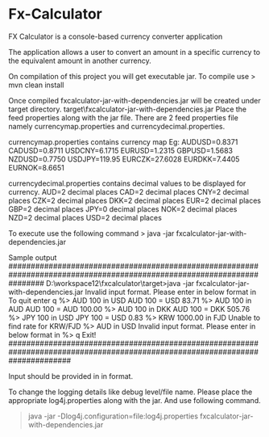 # Fx-Calculator
FX Calculator is a console-based currency converter application

The application allows a user to convert an amount in a specific currency to the equivalent amount in another currency.

On compilation of this project you will get executable jar.
To compile use > mvn clean install

Once compiled fxcalculator-jar-with-dependencies.jar will be created under target directory. target\fxcalculator-jar-with-dependencies.jar
Place the feed properties along with the jar file. There are 2 feed properties file namely currencymap.properties and currencydecimal.properties.

currencymap.properties contains currency map Eg:
AUDUSD=0.8371
CADUSD=0.8711
USDCNY=6.1715
EURUSD=1.2315
GBPUSD=1.5683
NZDUSD=0.7750
USDJPY=119.95
EURCZK=27.6028
EURDKK=7.4405
EURNOK=8.6651 

currencydecimal.properties contains decimal values to be displayed for currency.
AUD=2 decimal places
CAD=2 decimal places
CNY=2 decimal places
CZK=2 decimal places
DKK=2 decimal places
EUR=2 decimal places
GBP=2 decimal places
JPY=0 decimal places
NOK=2 decimal places
NZD=2 decimal places
USD=2 decimal places

To execute use the following command > java -jar fxcalculator-jar-with-dependencies.jar

Sample output
########################################################################################################################
D:\workspace12\fxcalculator\target>java -jar fxcalculator-jar-with-dependencies.jar
Invalid input format. Please enter in below format
<ccy1> <amount1> in <ccy2>
To quit enter q
%> AUD 100 in USD
AUD 100 = USD 83.71
%> AUD 100 in AUD
AUD 100 = AUD 100.00
%> AUD 100 in DKK
AUD 100 = DKK 505.76
%> JPY 100 in USD
JPY 100 = USD 0.83
%> KRW 1000.00 in FJD
Unable to find rate for KRW/FJD
%> AUD in USD
Invalid input format. Please enter in below format
<ccy1> <amount1> in <ccy2>
%> q
Exit!
##############################################################################################################################

Input should be provided in <ccy1> <amount1> in <ccy2> format.

To change the logging details like debug level/file name.
Please place the appropriate log4j.properties along with the jar. And use following command.
> java -jar -Dlog4j.configuration=file:log4j.properties fxcalculator-jar-with-dependencies.jar
  
